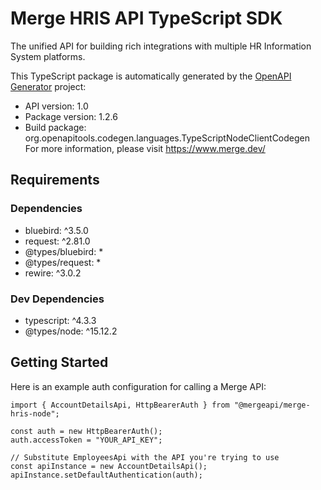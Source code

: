 # Merge HRIS API TypeScript SDK

The unified API for building rich integrations with multiple HR Information System platforms.

This TypeScript package is automatically generated by the [OpenAPI Generator](https://openapi-generator.tech) project:

* API version: 1.0
* Package version: 1.2.6
* Build package: org.openapitools.codegen.languages.TypeScriptNodeClientCodegen For more information, please visit https://www.merge.dev/

<a name="requirements"></a>
## Requirements

### Dependencies

* bluebird: ^3.5.0
* request: ^2.81.0
* @types/bluebird: *
* @types/request: *
* rewire: ^3.0.2

### Dev Dependencies
* typescript: ^4.3.3
* @types/node: ^15.12.2

<a name="getting-started"></a>
## Getting Started

Here is an example auth configuration for calling a Merge API:


```
import { AccountDetailsApi, HttpBearerAuth } from "@mergeapi/merge-hris-node";

const auth = new HttpBearerAuth();
auth.accessToken = "YOUR_API_KEY";

// Substitute EmployeesApi with the API you're trying to use
const apiInstance = new AccountDetailsApi();
apiInstance.setDefaultAuthentication(auth);
```

